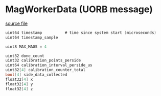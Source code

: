 # MagWorkerData (UORB message)



[source file](https://github.com/PX4/PX4-Autopilot/blob/main/msg/MagWorkerData.msg)

```c
uint64 timestamp          # time since system start (microseconds)
uint64 timestamp_sample

uint8 MAX_MAGS = 4

uint32 done_count
uint32 calibration_points_perside
uint64 calibration_interval_perside_us
uint32[4] calibration_counter_total
bool[4] side_data_collected
float32[4] x
float32[4] y
float32[4] z

```
